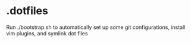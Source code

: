 # .dotfiles

Run ./bootstrap.sh to automatically set up some git configurations, install vim plugins, and symlink dot files
